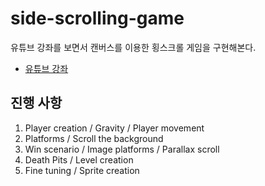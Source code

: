 # side-scrolling-game
유튜브 강좌를 보면서 캔버스를 이용한 횡스크롤 게임을 구현해본다.

- [유튜브 강좌](https://youtu.be/4q2vvZn5aoo)

## 진행 사항
01. Player creation / Gravity / Player movement
02. Platforms / Scroll the background
03. Win scenario / Image platforms / Parallax scroll
04. Death Pits / Level creation
05. Fine tuning / Sprite creation